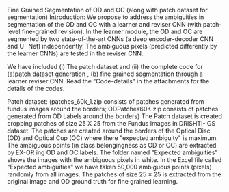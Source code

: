 Fine Grained Segmentation of OD and OC (along with patch dataset for segmentation) Introduction: We propose to address the ambiguities in segmentation of the OD and OC with a learner and reviser CNN (with patch-level fine-grained revision). In the learner module, the OD and OC are segmented by two state-of-the-art CNNs (a deep encoder-decoder CNN and U- Net) independently. The ambiguous pixels (predicted differently by the learner CNNs) are tested in the reviser CNN.

We have included (i) The patch dataset and (ii) the complete code for (a)patch dataset generation , (b) fine grained segmentation through a learner reviser CNN. Read the "Code-details" in the attachments for the details of the codes.

Patch dataset: (patches_60k_1.zip consists of patches generated from fundus images around the borders; ODPatches60K.zip consists of patches generated from OD Labels around the borders) The Patch dataset is created cropping patches of size 25 Χ 25 from the Fundus Images in DRISHTI- GS dataset. The patches are created around the borders of the Optical Disc (OD) and Optical Cup (OC) where there "expected ambiguity" is maximum. The ambiguous points (in class belongingness as OD or OC) are extracted by EX-OR ing OD and OC labels. The folder named "Expected ambiguities" shows the images with the ambiguous pixels in white. In the Excel file called "Expected ambiguities" we have taken 50,000 ambiguous points (pixels) randomly from all images. The patches of size 25 × 25 is extracted from the original image and OD ground truth for fine grained learning.

